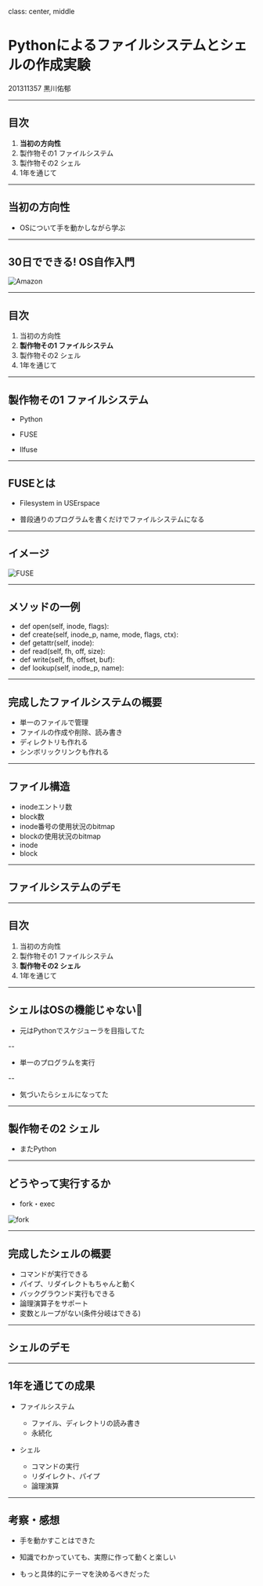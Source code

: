 class: center, middle

# Pythonによるファイルシステムとシェルの作成実験

201311357 黒川佑郁

---
## 目次

1. **当初の方向性**
1. 製作物その1 ファイルシステム
1. 製作物その2 シェル
1. 1年を通じて

---
## 当初の方向性

* OSについて手を動かしながら学ぶ

---
## 30日でできる! OS自作入門

![Amazon](./makingos.png)

---
## 目次

1. 当初の方向性
1. **製作物その1 ファイルシステム**
1. 製作物その2 シェル
1. 1年を通じて

---
## 製作物その1 ファイルシステム

* Python

* FUSE

* llfuse

---
## FUSEとは

* Filesystem in USErspace

* 普段通りのプログラムを書くだけでファイルシステムになる

---
## イメージ

![FUSE](./fuse.png)

---

## メソッドの一例

* def open(self, inode, flags):
* def create(self, inode_p, name, mode, flags, ctx):
* def getattr(self, inode):
* def read(self, fh, off, size):
* def write(self, fh, offset, buf):
* def lookup(self, inode_p, name):


---
## 完成したファイルシステムの概要

* 単一のファイルで管理
* ファイルの作成や削除、読み書き
* ディレクトリも作れる
* シンボリックリンクも作れる

---
## ファイル構造

* inodeエントリ数
* block数
* inode番号の使用状況のbitmap
* blockの使用状況のbitmap
* inode
* block

---
## ファイルシステムのデモ


---
## 目次

1. 当初の方向性
1. 製作物その1 ファイルシステム
1. **製作物その2 シェル**
1. 1年を通じて

---
## シェルはOSの機能じゃない💢

* 元はPythonでスケジューラを目指してた

--

* 単一のプログラムを実行

--

* 気づいたらシェルになってた

---
## 製作物その2 シェル

* またPython

---
## どうやって実行するか

* fork・exec

![fork](fork.png)

---
## 完成したシェルの概要

* コマンドが実行できる
* パイプ、リダイレクトもちゃんと動く
* バックグラウンド実行もできる
* 論理演算子をサポート
* 変数とループがない(条件分岐はできる)

---
## シェルのデモ

---
## 1年を通じての成果

* ファイルシステム
  * ファイル、ディレクトリの読み書き
  * 永続化

* シェル
  * コマンドの実行
  * リダイレクト、パイプ
  * 論理演算

---
## 考察・感想

* 手を動かすことはできた

* 知識でわかっていても、実際に作って動くと楽しい

* もっと具体的にテーマを決めるべきだった
